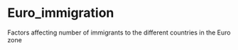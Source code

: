 # Euro_immigration
Factors affecting number of immigrants to the different countries in the Euro zone
